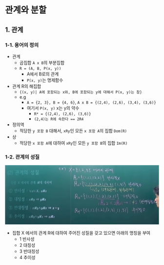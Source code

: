# 관계와 분할

## 1. 관계

### 1-1. 용어의 정의

- 관계
  - 곱집합 `A x B`의 부분집합
  - `R = (A, B, P(x, y))`
    - A에서 B로의 관계
    - `P(x, y)`는 명제함수
- 관계 R의 해집합
  - `{(x, y)| A에 포함되는 x와, B에 포함되는 y에 대해서 P(x, y)는 참}`
  - e.g
    - `A = {2, 3}, B = {4, 6}`, `A x B = {(2,4), (2,6), (3,4), (3,6)}`
    - 여기서 `P(x, y)` x는 y의 약수
      - `R* = {(2,4), (2,6), (3,6)}`
      - `(2,4)는 R에 속한다 == 2R4`
- 정의역
  - 적당한 `y 포함 B` 대해서, `xRy`인 모든 `x 포함 A`의 집합 `Dom(R)`
- 상
  - 적당한 `x 포함 A`에 대하여 `xRy`인 모든 `y 포함 B`의 집합 `Im(R)`

### 1-2. 관계의 성질

![](./images/ch3/characteristic_of_relation.png)

- 집합 X 에서의 관계 R에 대하여 주어진 성질을 갖고 있으면 아래의 명칭을 부여
  - 1 반사성
  - 2 대칭성
  - 3 반대칭성
  - 4 추이성
